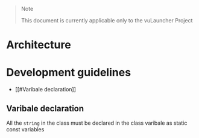 > Note
> 
> This document is currently applicable only to the vuLauncher Project

# Architecture

# Development guidelines
-  [[#Varibale declaration]]
## Varibale declaration
All the `string` in the class must be declared in the class varibale as static const variables


